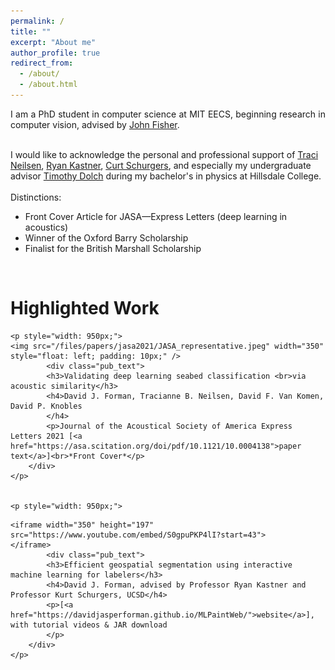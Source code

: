 ```yaml
---
permalink: /
title: ""
excerpt: "About me"
author_profile: true
redirect_from: 
  - /about/
  - /about.html
---
```


<div class="intro">
<p align="justify">
I am a PhD student in computer science at MIT EECS, beginning research in computer vision, advised by <a href="https://www.csail.mit.edu/person/john-fisher">John Fisher</a>. <br><br>

I would like to acknowledge the personal and professional support of
 <a href="https://physics.byu.edu/department/directory/neilsent">Traci Neilsen</a>,
 <a href="http://kastner.ucsd.edu/ryan/">Ryan Kastner</a>,
 <a href="https://jacobsschool.ucsd.edu/cosmos/curt-schurgers">Curt Schurgers</a>, and especially my undergraduate advisor
 <a href="https://www.hillsdale.edu/faculty/timothy-dolch/">Timothy Dolch</a>
 during my bachelor's in physics at Hillsdale College.
<br><br>
Distinctions:
<ul>
  <li>Front Cover Article for JASA—Express Letters (deep learning in acoustics)</li>
  <li>Winner of the Oxford Barry Scholarship</li>
  <li>Finalist for the British Marshall Scholarship</li>
<!--   <li>Recipient of the Matthew Lorber (1956) Presidential Fellowship at MIT<br>(~120 recipients among the incoming graduate students)</li> -->

</ul><br>
</p>
</div>

<div><h1>Highlighted Work</h1></div>
<div id="projects">
<!-- 	<article>
		<a class="pub_image"><img src="/files/papers/jasa2021/JASA_representative.jpeg" width="400"></a>
		<div class="pub_text">
			<h3>Validating deep learning seabed classification <br>via acoustic similarity</h3>
		    <h4 class="authors"> 
			    <strong>David J. Forman</strong>, Tracianne B. Neilsen, David F. Van Komen, David P. Knobles
			</h4>
            <p>JASA Express Letters 2021 [<a href="https://asa.scitation.org/doi/pdf/10.1121/10.0004138">pdf</a>]<br>*Front Cover*</p>
		</div>
	</article> -->
	
	<p style="width: 950px;">
	<img src="/files/papers/jasa2021/JASA_representative.jpeg" width="350" style="float: left; padding: 10px;" />
			<div class="pub_text">
			<h3>Validating deep learning seabed classification <br>via acoustic similarity</h3>
		    <h4>David J. Forman, Tracianne B. Neilsen, David F. Van Komen, David P. Knobles
			</h4>
            <p>Journal of the Acoustical Society of America Express Letters 2021 [<a href="https://asa.scitation.org/doi/pdf/10.1121/10.0004138">paper text</a>]<br>*Front Cover*</p>
		</div>
	</p> 

	
	<p style="width: 950px;">
<!-- 	<iframe width="350" height="197" style="float: left; padding: 10px;" src="https://www.youtube.com/embed/S0gpuPKP4lI?start=43" title="YouTube video player" frameborder="0" allow="accelerometer; autoplay; clipboard-write; encrypted-media; gyroscope; picture-in-picture; web-share" >
	</iframe> -->
	<iframe width="350" height="197"
	src="https://www.youtube.com/embed/S0gpuPKP4lI?start=43">
	</iframe>
			<div class="pub_text">
			<h3>Efficient geospatial segmentation using interactive machine learning for labelers</h3>
		    <h4>David J. Forman, advised by Professor Ryan Kastner and Professor Kurt Schurgers, UCSD</h4>
            <p>[<a href="https://davidjasperforman.github.io/MLPaintWeb/">website</a>], with tutorial videos & JAR download
	    	</p>
		</div>
	</p> 

</div>
